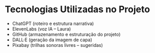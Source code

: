 # Tecnologias Utilizadas no Projeto

- ChatGPT (roteiro e estrutura narrativa)
- ElevenLabs (voz IA – Laura)
- GitHub (armazenamento e estruturação do projeto)
- DALL·E (geração da imagem de capa)
- Pixabay (trilhas sonoras livres – sugeridas)